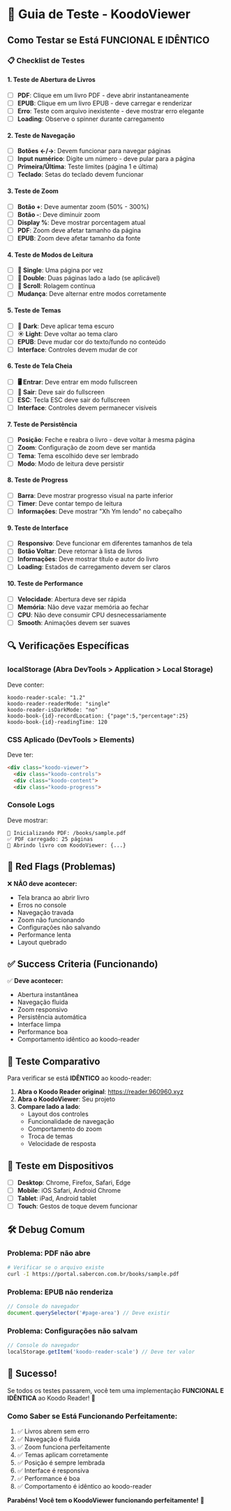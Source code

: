 # 🧪 Guia de Teste - KoodoViewer

## Como Testar se Está FUNCIONAL E IDÊNTICO

### 📋 Checklist de Testes

#### 1. Teste de Abertura de Livros
- [ ] **PDF**: Clique em um livro PDF - deve abrir instantaneamente
- [ ] **EPUB**: Clique em um livro EPUB - deve carregar e renderizar
- [ ] **Erro**: Teste com arquivo inexistente - deve mostrar erro elegante
- [ ] **Loading**: Observe o spinner durante carregamento

#### 2. Teste de Navegação  
- [ ] **Botões ←/→**: Devem funcionar para navegar páginas
- [ ] **Input numérico**: Digite um número - deve pular para a página
- [ ] **Primeira/Última**: Teste limites (página 1 e última)
- [ ] **Teclado**: Setas do teclado devem funcionar

#### 3. Teste de Zoom
- [ ] **Botão +**: Deve aumentar zoom (50% - 300%)
- [ ] **Botão -**: Deve diminuir zoom 
- [ ] **Display %**: Deve mostrar porcentagem atual
- [ ] **PDF**: Zoom deve afetar tamanho da página
- [ ] **EPUB**: Zoom deve afetar tamanho da fonte

#### 4. Teste de Modos de Leitura
- [ ] **📄 Single**: Uma página por vez
- [ ] **📖 Double**: Duas páginas lado a lado (se aplicável)
- [ ] **📜 Scroll**: Rolagem contínua
- [ ] **Mudança**: Deve alternar entre modos corretamente

#### 5. Teste de Temas
- [ ] **🌙 Dark**: Deve aplicar tema escuro
- [ ] **☀️ Light**: Deve voltar ao tema claro
- [ ] **EPUB**: Deve mudar cor do texto/fundo no conteúdo
- [ ] **Interface**: Controles devem mudar de cor

#### 6. Teste de Tela Cheia
- [ ] **🖥️ Entrar**: Deve entrar em modo fullscreen
- [ ] **📱 Sair**: Deve sair do fullscreen
- [ ] **ESC**: Tecla ESC deve sair do fullscreen
- [ ] **Interface**: Controles devem permanecer visíveis

#### 7. Teste de Persistência
- [ ] **Posição**: Feche e reabra o livro - deve voltar à mesma página
- [ ] **Zoom**: Configuração de zoom deve ser mantida
- [ ] **Tema**: Tema escolhido deve ser lembrado
- [ ] **Modo**: Modo de leitura deve persistir

#### 8. Teste de Progress
- [ ] **Barra**: Deve mostrar progresso visual na parte inferior
- [ ] **Timer**: Deve contar tempo de leitura
- [ ] **Informações**: Deve mostrar "Xh Ym lendo" no cabeçalho

#### 9. Teste de Interface
- [ ] **Responsivo**: Deve funcionar em diferentes tamanhos de tela
- [ ] **Botão Voltar**: Deve retornar à lista de livros
- [ ] **Informações**: Deve mostrar título e autor do livro
- [ ] **Loading**: Estados de carregamento devem ser claros

#### 10. Teste de Performance
- [ ] **Velocidade**: Abertura deve ser rápida
- [ ] **Memória**: Não deve vazar memória ao fechar
- [ ] **CPU**: Não deve consumir CPU desnecessariamente
- [ ] **Smooth**: Animações devem ser suaves

## 🔍 Verificações Específicas

### localStorage (Abra DevTools > Application > Local Storage)
Deve conter:
```
koodo-reader-scale: "1.2"
koodo-reader-readerMode: "single" 
koodo-reader-isDarkMode: "no"
koodo-book-{id}-recordLocation: {"page":5,"percentage":25}
koodo-book-{id}-readingTime: 120
```

### CSS Aplicado (DevTools > Elements)
Deve ter:
```html
<div class="koodo-viewer">
  <div class="koodo-controls">
  <div class="koodo-content">
  <div class="koodo-progress">
```

### Console Logs
Deve mostrar:
```
🔄 Inicializando PDF: /books/sample.pdf
✅ PDF carregado: 25 páginas
📖 Abrindo livro com KoodoViewer: {...}
```

## 🚨 Red Flags (Problemas)

❌ **NÃO deve acontecer:**
- Tela branca ao abrir livro
- Erros no console
- Navegação travada
- Zoom não funcionando
- Configurações não salvando
- Performance lenta
- Layout quebrado

## ✅ Success Criteria (Funcionando)

✅ **Deve acontecer:**
- Abertura instantânea
- Navegação fluida
- Zoom responsivo
- Persistência automática
- Interface limpa
- Performance boa
- Comportamento idêntico ao koodo-reader

## 🎯 Teste Comparativo

Para verificar se está **IDÊNTICO** ao koodo-reader:

1. **Abra o Koodo Reader original**: https://reader.960960.xyz
2. **Abra o KoodoViewer**: Seu projeto
3. **Compare lado a lado**:
   - Layout dos controles
   - Funcionalidade de navegação
   - Comportamento do zoom
   - Troca de temas
   - Velocidade de resposta

## 📱 Teste em Dispositivos

- [ ] **Desktop**: Chrome, Firefox, Safari, Edge
- [ ] **Mobile**: iOS Safari, Android Chrome
- [ ] **Tablet**: iPad, Android tablet
- [ ] **Touch**: Gestos de toque devem funcionar

## 🛠️ Debug Comum

### Problema: PDF não abre
```bash
# Verificar se o arquivo existe
curl -I https://portal.sabercon.com.br/books/sample.pdf
```

### Problema: EPUB não renderiza
```javascript
// Console do navegador
document.querySelector('#page-area') // Deve existir
```

### Problema: Configurações não salvam
```javascript
// Console do navegador  
localStorage.getItem('koodo-reader-scale') // Deve ter valor
```

## 🎉 Sucesso!

Se todos os testes passarem, você tem uma implementação **FUNCIONAL E IDÊNTICA** ao Koodo Reader! 🚀

### Como Saber se Está Funcionando Perfeitamente:

1. ✅ Livros abrem sem erro
2. ✅ Navegação é fluida  
3. ✅ Zoom funciona perfeitamente
4. ✅ Temas aplicam corretamente
5. ✅ Posição é sempre lembrada
6. ✅ Interface é responsiva
7. ✅ Performance é boa
8. ✅ Comportamento é idêntico ao koodo-reader

**Parabéns! Você tem o KoodoViewer funcionando perfeitamente!** 🎊 